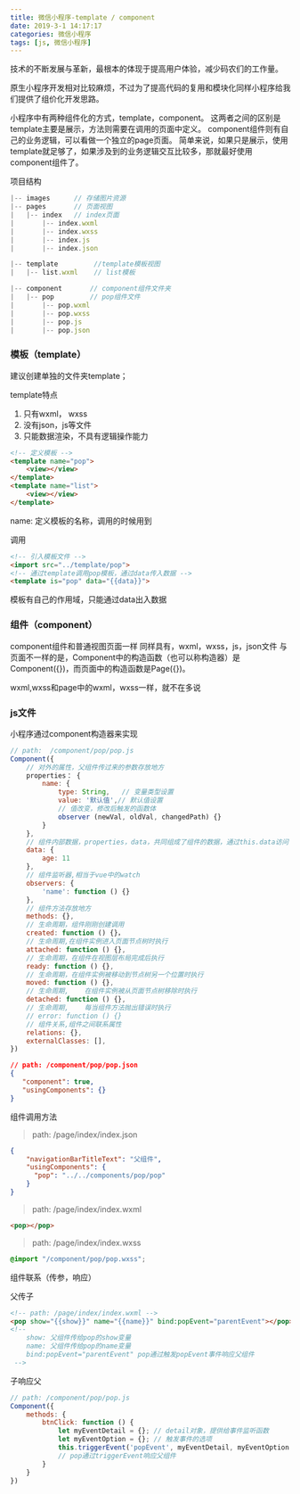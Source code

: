 ```yaml
---
title: 微信小程序-template / component
date: 2019-3-1 14:17:17
categories: 微信小程序
tags: [js, 微信小程序]
---
```


技术的不断发展与革新，最根本的体现于提高用户体验，减少码农们的工作量。

原生小程序开发相对比较麻烦，不过为了提高代码的复用和模块化同样小程序给我们提供了组价化开发思路。


小程序中有两种组件化的方式，template，component。
这两者之间的区别是
template主要是展示，方法则需要在调用的页面中定义。
component组件则有自己的业务逻辑，可以看做一个独立的page页面。
简单来说，如果只是展示，使用template就足够了，如果涉及到的业务逻辑交互比较多，那就最好使用component组件了。


项目结构
```js
|-- images      // 存储图片资源
|-- pages       // 页面视图
|   |-- index   // index页面
|       |-- index.wxml
|       |-- index.wxss
|       |-- index.js
|       |-- index.json

|-- template         //template模板视图
|   |-- list.wxml    // list模板

|-- component       // component组件文件夹
|   |-- pop         // pop组件文件
|       |-- pop.wxml
|       |-- pop.wxss
|       |-- pop.js
|       |-- pop.json
```

### 模板（template）

建议创建单独的文件夹template；

template特点
1. 只有wxml， wxss
2. 没有json，js等文件
3. 只能数据渲染，不具有逻辑操作能力




```html
<!-- 定义模板 -->
<template name="pop">
    <view></view>
</template>
<template name="list">
    <view></view>
</template>
```

name: 定义模板的名称，调用的时候用到

调用
```html
<!-- 引入模板文件 -->
<import src="../template/pop">
<!-- 通过template调用pop模板，通过data传入数据 -->
<template is="pop" data="{{data}}">
```

模板有自己的作用域，只能通过data出入数据


### 组件（component）

component组件和普通视图页面一样
同样具有，wxml，wxss，js，json文件
与页面不一样的是，Component中的构造函数（也可以称构造器）是Component({})，而页面中的构造函数是Page({})。

wxml,wxss和page中的wxml，wxss一样，就不在多说

### js文件

小程序通过component构造器来实现

```js
// path:  /component/pop/pop.js
Component({
    // 对外的属性，父组件传过来的参数存放地方
    properties： {
        name: {
            type: String,   // 变量类型设置
            value: '默认值',// 默认值设置
            // 值改变，修改后触发的函数体
            observer (newVal, oldVal, changedPath) {}
        }
    },
    // 组件内部数据，properties，data，共同组成了组件的数据，通过this.data访问
    data: {
        age: 11
    },
    // 组件监听器,相当于vue中的watch
    observers: {
        'name': function () {}
    },
    // 组件方法存放地方
    methods: {},
    // 生命周期，组件刚刚创建调用
    created: function () {}，
    // 生命周期,在组件实例进入页面节点树时执行
    attached: function () {},
    // 生命周期，在组件在视图层布局完成后执行
    ready: function () {},
    // 生命周期，在组件实例被移动到节点树另一个位置时执行
    moved: function () {},
    // 生命周期,	在组件实例被从页面节点树移除时执行
    detached: function () {},
    // 生命周期,	每当组件方法抛出错误时执行
    // error: function () {}
    // 组件关系,组件之间联系属性
    relations: {},
    externalClasses: [],
})
```
```json
// path: /component/pop/pop.json
{
   "component": true,
   "usingComponents": {}
}
```

组件调用方法
>path: /page/index/index.json
```json
{
    "navigationBarTitleText": "父组件",
    "usingComponents": {
      "pop": "../../components/pop/pop" 
    }
}
```
>path: /page/index/index.wxml
```html
<pop></pop>
```
>path: /page/index/index.wxss
```css
@import "/component/pop/pop.wxss";
```

组件联系（传参，响应）

父传子

```html
<!-- path: /page/index/index.wxml -->
<pop show="{{show}}" name="{{name}}" bind:popEvent="parentEvent"></pop>
<!-- 
    show: 父组件传给pop的show变量
    name: 父组件传给pop的name变量
    bind:popEvent="parentEvent" pop通过触发popEvent事件响应父组件
 -->
```
子响应父
```js
// path: /component/pop/pop.js
Component({
    methods: {
        btnClick: function () {
            let myEventDetail = {}; // detail对象，提供给事件监听函数
            let myEventOption = {}; // 触发事件的选项
            this.triggerEvent('popEvent', myEventDetail, myEventOption );
            // pop通过triggerEvent响应父组件
        }
    }
})
```